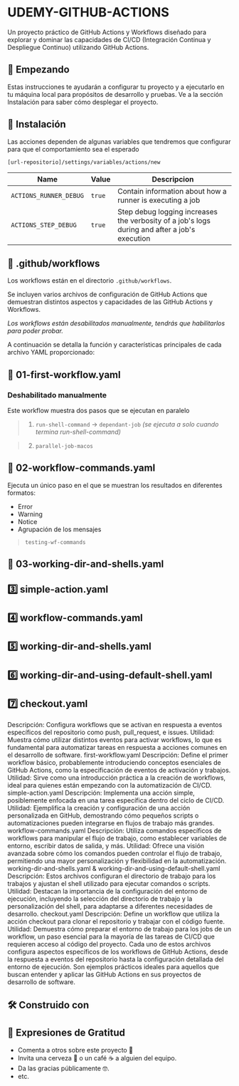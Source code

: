 # UDEMY-GITHUB-ACTIONS

Un proyecto práctico de GitHub Actions y Workflows diseñado para explorar y dominar las capacidades de CI/CD (Integración Continua y Despliegue Continuo) utilizando GitHub Actions.

## 🚀 Empezando
Estas instrucciones te ayudarán a configurar tu proyecto y a ejecutarlo en tu máquina local para propósitos de desarrollo y pruebas. Ve a la sección Instalación para saber cómo desplegar el proyecto.


## 🔧 Instalación
Las acciones dependen de algunas variables que tendremos que configurar para que el comportamiento sea el esperado

`[url-repositorio]/settings/variables/actions/new`

| Name                 | Value | Descripcion |
| -------------------- | ----- |-------------|
| `ACTIONS_RUNNER_DEBUG` | `true` |Contain information about how a runner is executing a job|
| `ACTIONS_STEP_DEBUG`   | `true` |Step debug logging increases the verbosity of a job's logs during and after a job's execution|

## 📁 .github/workflows

Los workflows están en el directorio `.github/workflows`. 

Se incluyen varios archivos de configuración de GitHub Actions que demuestran distintos aspectos y capacidades de las GitHub Actions y Workflows. 

*Los workflows están desabilitados manualmente, tendrás que habilitarlos para poder probar.*

A continuación se detalla la función y características principales de cada archivo YAML proporcionado:

## 🚫 01-first-workflow.yaml 
### Deshabilitado manualmente
Este workflow muestra dos pasos que se ejecutan en paralelo

> 1.  `run-shell-command` -> `dependant-job` *(se ejecuta a solo cuando termina run-shell-command)*

> 2.  `parallel-job-macos`


## 🚫 02-workflow-commands.yaml
Ejecuta un único paso en el que se muestran los resultados en diferentes formatos: 
- Error
- Warning
- Notice
- Agrupación de los mensajes

> `testing-wf-commands`


## 🚫 03-working-dir-and-shells.yaml






## 3️⃣ simple-action.yaml

## 4️⃣ workflow-commands.yaml

## 5️⃣ working-dir-and-shells.yaml

## 6️⃣ working-dir-and-using-default-shell.yaml

##  7️⃣ checkout.yaml
Descripción: Configura workflows que se activan en respuesta a eventos específicos del repositorio como push, pull_request, e issues.
Utilidad: Muestra cómo utilizar distintos eventos para activar workflows, lo que es fundamental para automatizar tareas en respuesta a acciones comunes en el desarrollo de software.
first-workflow.yaml
Descripción: Define el primer workflow básico, probablemente introduciendo conceptos esenciales de GitHub Actions, como la especificación de eventos de activación y trabajos.
Utilidad: Sirve como una introducción práctica a la creación de workflows, ideal para quienes están empezando con la automatización de CI/CD.
simple-action.yaml
Descripción: Implementa una acción simple, posiblemente enfocada en una tarea específica dentro del ciclo de CI/CD.
Utilidad: Ejemplifica la creación y configuración de una acción personalizada en GitHub, demostrando cómo pequeños scripts o automatizaciones pueden integrarse en flujos de trabajo más grandes.
workflow-commands.yaml
Descripción: Utiliza comandos específicos de workflows para manipular el flujo de trabajo, como establecer variables de entorno, escribir datos de salida, y más.
Utilidad: Ofrece una visión avanzada sobre cómo los comandos pueden controlar el flujo de trabajo, permitiendo una mayor personalización y flexibilidad en la automatización.
working-dir-and-shells.yaml & working-dir-and-using-default-shell.yaml
Descripción: Estos archivos configuran el directorio de trabajo para los trabajos y ajustan el shell utilizado para ejecutar comandos o scripts.
Utilidad: Destacan la importancia de la configuración del entorno de ejecución, incluyendo la selección del directorio de trabajo y la personalización del shell, para adaptarse a diferentes necesidades de desarrollo.
checkout.yaml
Descripción: Define un workflow que utiliza la acción checkout para clonar el repositorio y trabajar con el código fuente.
Utilidad: Demuestra cómo preparar el entorno de trabajo para los jobs de un workflow, un paso esencial para la mayoría de las tareas de CI/CD que requieren acceso al código del proyecto.
Cada uno de estos archivos configura aspectos específicos de los workflows de GitHub Actions, desde la respuesta a eventos del repositorio hasta la configuración detallada del entorno de ejecución. Son ejemplos prácticos ideales para aquellos que buscan entender y aplicar las GitHub Actions en sus proyectos de desarrollo de software.

## 🛠️ Construido con


## 🎁 Expresiones de Gratitud
- Comenta a otros sobre este proyecto 📢
- Invita una cerveza 🍺 o un café ☕ a alguien del equipo.
- Da las gracias públicamente 🤓.
- etc.